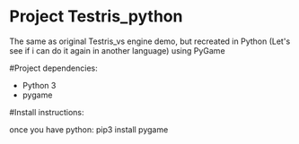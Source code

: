 # Project Testris_python
The same as original Testris_vs engine demo, but recreated in Python (Let's see if i can do it again in another language) using PyGame

#Project dependencies:

- Python 3
- pygame

#Install instructions:

once you have python: pip3 install pygame
